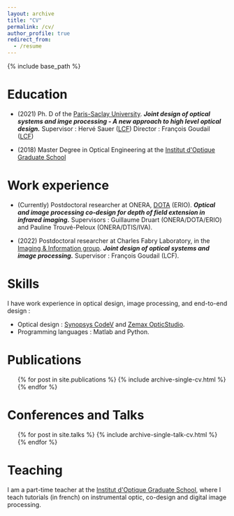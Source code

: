 ```yaml
---
layout: archive
title: "CV"
permalink: /cv/
author_profile: true
redirect_from:
  - /resume
---
```


{% include base_path %}

Education
======

*  (2021) Ph. D of the [Paris-Saclay University](https://www.universite-paris-saclay.fr/en). <b><i>Joint design of optical systems and imge processing - A new approach to high level optical design.</i></b> Supervisor : Hervé Sauer ([LCF](https://www.lcf.institutoptique.fr/en)) Director : François Goudail ([LCF](https://www.lcf.institutoptique.fr/en))

*  (2018) Master Degree in Optical Engineering at the [Institut d'Optique Graduate School](https://www.institutoptique.fr/)

Work experience
======
*  (Currently) Postdoctoral researcher at ONERA, [DOTA](https://www.onera.fr/en/dota) (ERIO). <b><i>Optical and image processing co-design for depth of field extension in infrared imaging.</i></b> Supervisors : Guillaume Druart (ONERA/DOTA/ERIO) and Pauline Trouvé-Peloux (ONERA/DTIS/IVA).

*  (2022) Postdoctoral researcher at Charles Fabry Laboratory, in the [Imaging & Information group](https://www.lcf.institutoptique.fr/en/groups/imaging-and-information). <b><i>Joint design of optical systems and image processing.</i></b> Supervisor : François Goudail (LCF).
  
Skills
======
I have work experience in optical design, image processing, and end-to-end design :
 *  Optical design : [Synopsys CodeV](https://www.synopsys.com/optical-solutions/codev.html) and [Zemax OpticStudio](https://www.zemax.com/pages/opticstudio).
 *  Programming languages : Matlab and Python.

<!-- Ajouter encadrement de stage, lien vers reviews, jury de thèse, enseignements -->


Publications
======
  <ul>{% for post in site.publications %}
    {% include archive-single-cv.html %}
  {% endfor %}</ul>
  
Conferences and Talks
======
  <ul>{% for post in site.talks %}
    {% include archive-single-talk-cv.html %}
  {% endfor %}</ul>

Teaching
======
I am a part-time teacher at the <a href="https://www.institutoptique.fr/en">Institut d'Optique Graduate School</a>, where I teach tutorials (in french) on instrumental optic, co-design and digital image processing.

